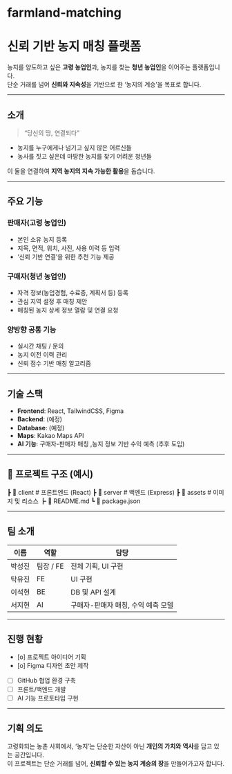 # farmland-matching
#  신뢰 기반 농지 매칭 플랫폼

농지를 양도하고 싶은 **고령 농업인**과, 농지를 찾는 **청년 농업인**을 이어주는 플랫폼입니다.  
단순 거래를 넘어 **신뢰와 지속성**을 기반으로 한 ‘농지의 계승’을 목표로 합니다.

---

##  소개

> “당신의 땅, 연결되다”

- 농지를 누구에게나 넘기고 싶지 않은 어르신들  
- 농사를 짓고 싶은데 마땅한 농지를 찾기 어려운 청년들  

이 둘을 연결하여 **지역 농지의 지속 가능한 활용**을 돕습니다.

---

##  주요 기능

###  판매자(고령 농업인)
- 본인 소유 농지 등록
- 지목, 면적, 위치, 사진, 사용 이력 등 입력
- ‘신뢰 기반 연결’을 위한 추천 기능 제공

###  구매자(청년 농업인)
- 자격 정보(농업경험, 수료증, 계획서 등) 등록
- 관심 지역 설정 후 매칭 제안
- 매칭된 농지 상세 정보 열람 및 연결 요청

###  양방향 공통 기능
- 실시간 채팅 / 문의
- 농지 이전 이력 관리
- 신뢰 점수 기반 매칭 알고리즘

---

##  기술 스택

- **Frontend**: React, TailwindCSS, Figma
- **Backend**: (예정)
- **Database**: (예정)
- **Maps**: Kakao Maps API
- **AI 기능**: 구매자-판매자 매칭 ,농지 정보 기반 수익 예측 (추후 도입)

---

## 📂 프로젝트 구조 (예시)
┣ 📁 client # 프론트엔드 (React)
┣ 📁 server # 백엔드 (Express)
┣ 📁 assets # 이미지 및 리소스
┣ 📄 README.md
┗ 📄 package.json


---

##  팀 소개

| 이름 | 역할 | 담당 |
|------|------|------|
| 박성진 | 팀장 / FE | 전체 기획, UI 구현 |
| 탁유진 | FE | UI 구현 |
| 이석현 | BE | DB 및 API 설계 |
| 서지현 | AI | 구매자-판매자 매칭, 수익 예측 모델 |


---

##  진행 현황

- [o] 프로젝트 아이디어 기획
- [o] Figma 디자인 초안 제작
- [ ] GitHub 협업 환경 구축
- [ ] 프론트/백엔드 개발
- [ ] AI 기능 프로토타입 구현

---

##  기획 의도

고령화되는 농촌 사회에서, ‘농지’는 단순한 자산이 아닌 **개인의 가치와 역사**를 담고 있는 공간입니다.  
이 프로젝트는 단순 거래를 넘어, **신뢰할 수 있는 농지 계승의 장**을 만들어가고자 합니다.


